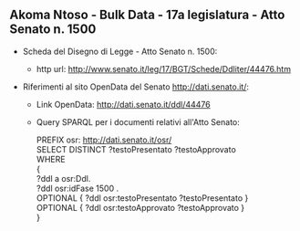 ## Akoma Ntoso - Bulk Data - 17a legislatura - Atto Senato n. 1500 ##

* Scheda del Disegno di Legge - Atto Senato n. 1500:
	* http url: http://www.senato.it/leg/17/BGT/Schede/Ddliter/44476.htm

* Riferimenti al sito OpenData del Senato http://dati.senato.it/:
	* Link OpenData: http://dati.senato.it/ddl/44476
	* Query SPARQL per i documenti relativi all'Atto Senato:

        PREFIX osr: <http://dati.senato.it/osr/>  
		SELECT DISTINCT ?testoPresentato ?testoApprovato  
		WHERE  
		{  
		    ?ddl a osr:Ddl.  
		    ?ddl osr:idFase 1500 .  
		    OPTIONAL { ?ddl osr:testoPresentato ?testoPresentato }  
		    OPTIONAL { ?ddl osr:testoApprovato ?testoApprovato }  
		}
		
